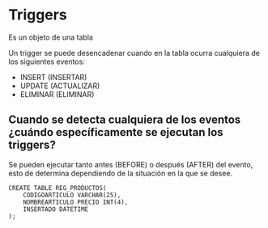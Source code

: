 # Triggers

Es un objeto de una tabla 

Un trigger se puede desencadenar cuando en la tabla ocurra cualquiera de los siguientes eventos:

- INSERT (INSERTAR)
- UPDATE (ACTUALIZAR)
- ELIMINAR (ELIMINAR)

## Cuando se detecta cualquiera de los eventos ¿cuándo específicamente se ejecutan los triggers?

Se pueden ejecutar tanto antes (BEFORE) o después (AFTER) del evento, esto de determina dependiendo de la situación en la que se desee.

    CREATE TABLE REG_PRODUCTOS(
        CODIGOARTICULO VARCHAR(25),
        NOMBREARTICULO PRECIO INT(4),
        INSERTADO DATETIME
    );

